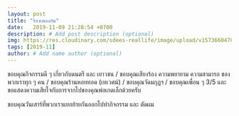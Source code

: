 ```yaml
---
layout: post
title: "ร้องเพลงกัน"
date:   2019-11-09 21:28:54 +0700
description: # Add post description (optional)
img: https://res.cloudinary.com/sdees-reallife/image/upload/v1573660478/IMG_9689.jpg # Add image post (optional)
tags: [2019-11]
author: # Add name author (optional)
---
```

ขอบคุณกิจกรรมดี ๆ เกี่ยวกับดนตรี และ เยาวชน / ขอบคุณเสียงร้อง ความพยายาม ความสามารถ ของพวกเราทุก ๆ คน / ขอบคุณร้านหอยทอด (เทเวศน์) / ขอบคุณวัดมกุฏฯ / ขอบคุณเพื่อน ๆ 3/5 และ ขอแสดงความเสียใจกับการจากไปของคุณพ่อเกดเล็กด้วยครับ

<i class="fa fa-child" style="color:plum"></i>

ขอบคุณวันเสาร์ที่พวกเราแยกย้ายกันออกไปทำกิจกรรม และ ตัดผม

